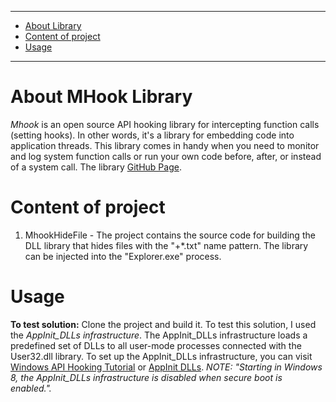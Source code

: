 ______________________________________________________________________________________________________________

* [About Library](#aboutmhooklibrary)
* [Content of project](#contentofproject)
* [Usage](#usage)
______________________________________________________________________________________________________________

# About MHook Library
*Mhook* is an open source API hooking library for intercepting function calls (setting hooks). In other words, it's a library for embedding code into application threads. 
This library comes in handy when you need to monitor and log system function calls or run your own code before, after, or instead of a system call.
The library [GitHub Page](https://github.com/apriorit/mhook).

# Content of project
1. MhookHideFile - The project contains the source code for building the DLL library that hides files with the "+\*.txt" name pattern. The library can be injected into the "Explorer.exe" process.

# Usage
**To test solution:**
Clone the project and build it. To test this solution, I used the *AppInit_DLLs infrastructure*. The AppInit_DLLs infrastructure loads a predefined set of DLLs to all user-mode processes connected with the User32.dll library.
To set up the AppInit_DLLs infrastructure, you can visit [Windows API Hooking Tutorial](https://www.apriorit.com/dev-blog/160-apihooks) or [AppInit DLLs](https://pentestlab.blog/2020/01/07/persistence-appinit-dlls/).
*NOTE: "Starting in Windows 8, the AppInit_DLLs infrastructure is disabled when secure boot is enabled.".*
